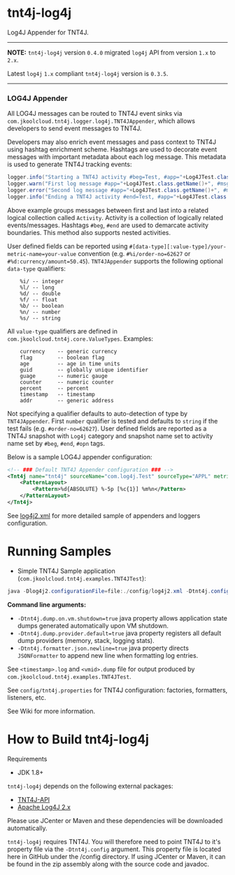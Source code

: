 # tnt4j-log4j

Log4J Appender for TNT4J.

-----------------------

**NOTE:** `tnt4j-log4j` version `0.4.0` migrated `log4j` API from version `1.x` to `2.x`.

Latest `log4j` `1.x` compliant `tnt4j-log4j` version is `0.3.5`.

-----------------------

### LOG4J Appender

All LOG4J messages can be routed to TNT4J event sinks via `com.jkoolcloud.tnt4j.logger.log4j.TNT4JAppender`, which allows developers to send 
event messages to TNT4J.

Developers may also enrich event messages and pass context to TNT4J using hashtag enrichment scheme. Hashtags are used to decorate event
messages with important metadata about each log message. This metadata is used to generate TNT4J tracking events:

```java
logger.info("Starting a TNT4J activity #beg=Test, #app="+Log4JTest.class.getName());
logger.warn("First log message #app="+Log4JTest.class.getName()+", #msg='1 Test warning message'");
logger.error("Second log message #app="+Log4JTest.class.getName()+", #msg='2 Test error message'",new Exception("test exception"));
logger.info("Ending a TNT4J activity #end=Test, #app="+Log4JTest.class.getName()+" #%i/order-no="+orderNo+" #%d:currency/amount="+amount);
```

Above example groups messages between first and last into a related logical collection called `Activity`. Activity is a collection of
logically related events/messages. Hashtags `#beg`, `#end` are used to demarcate activity boundaries. This method also supports nested
activities.

User defined fields can be reported using `#[data-type][:value-type]/your-metric-name=your-value` convention (e.g. `#%i/order-no=62627`
or `#%d:currency/amount=50.45`).
`TNT4JAppender` supports the following optional `data-type` qualifiers:

```
	%i/ -- integer
	%l/ -- long
	%d/ -- double
	%f/ -- float
	%b/ -- boolean
	%n/ -- number
	%s/ -- string
```

All `value-type` qualifiers are defined in `com.jkoolcloud.tnt4j.core.ValueTypes`. Examples:

```
	currency 	-- generic currency
	flag 		-- boolean flag
	age 		-- age in time units
	guid 		-- globally unique identifier
	guage		-- numeric gauge
	counter		-- numeric counter
	percent		-- percent
	timestamp	-- timestamp
	addr 		-- generic address
```

Not specifying a qualifier defaults to auto-detection of type by `TNT4JAppender`. First `number` qualifier is tested and defaults
to `string` if the test fails (e.g. `#order-no=62627`). User defined fields are reported as a TNT4J snapshot with `Log4j` category and
snapshot name set to activity name set by `#beg`, `#end`, `#opn` tags.

Below is a sample LOG4J appender configuration:

```xml
<!-- ### Default TNT4J Appender configuration ### -->
<Tnt4j name="tnt4j" sourceName="com.log4j.Test" sourceType="APPL" metricsOnException="true" metricsFrequency="60">
    <PatternLayout>
        <Pattern>%d{ABSOLUTE} %-5p [%c{1}] %m%n</Pattern>
    </PatternLayout>
</Tnt4j>
```

See [log4j2.xml](config/log4j2.xml) for more detailed sample of appenders and loggers configuration.

Running Samples
===============================================

* Simple TNT4J Sample application (`com.jkoolcloud.tnt4j.examples.TNT4JTest`):

```java	
java -Dlog4j2.configurationFile=file:./config/log4j2.xml -Dtnt4j.config=config/tnt4j.properties -Dtnt4j.token.repository=config/tnt4j-tokens.properties  -Dtnt4j.dump.on.vm.shutdown=true -Dtnt4j.dump.provider.default=true -Dtnt4j.formatter.json.newline=true -classpath "./lib/*" com.jkoolcloud.tnt4j.examples.TNT4JTest com.myco.TestApp MYSERVER "Test log message" correlator1 "TestCommand"  TestLocation
```

**Command line arguments:**

* `-Dtnt4j.dump.on.vm.shutdown=true` java property allows application state dumps generated automatically upon VM shutdown.
* `-Dtnt4j.dump.provider.default=true` java property registers all default dump providers (memory, stack, logging stats).
* `-Dtnt4j.formatter.json.newline=true` java property directs `JSONFormatter` to append new line when formatting log entries.

See `<timestamp>.log` and `<vmid>.dump` file for output produced by `com.jkoolcloud.tnt4j.examples.TNT4JTest`.

See `config/tnt4j.properties` for TNT4J configuration: factories, formatters, listeners, etc.

See Wiki for more information.

How to Build tnt4j-log4j
=========================================
Requirements

* JDK 1.8+

`tnt4j-log4j` depends on the following external packages:

* [TNT4J-API](https://nastel.github.io/TNT4J/)
* [Apache Log4J 2.x](https://logging.apache.org/log4j/2.x/)

Please use JCenter or Maven and these dependencies will be downloaded automatically.

`tnt4j-log4j` requires TNT4J. You will therefore need to point TNT4J to it's property file via the `-Dtnt4j.config` argument. This property
file is located here in GitHub under the /config directory. If using JCenter or Maven, it can be found in the zip assembly along with the
source code and javadoc.

